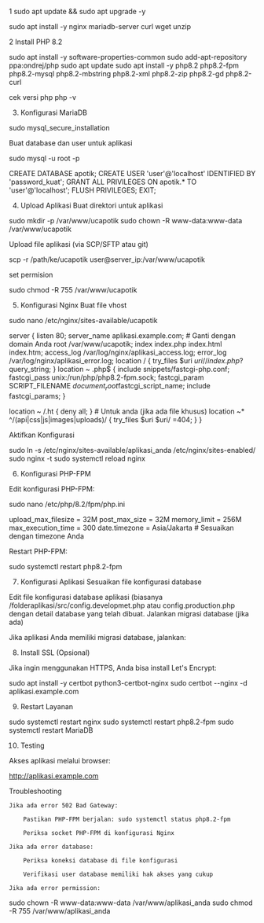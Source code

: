 1 sudo apt update && sudo apt upgrade -y

  sudo apt install -y nginx mariadb-server curl wget unzip

2 Install PHP 8.2

sudo apt install -y software-properties-common
sudo add-apt-repository ppa:ondrej/php
sudo apt update
sudo apt install -y php8.2 php8.2-fpm php8.2-mysql php8.2-mbstring php8.2-xml php8.2-zip php8.2-gd php8.2-curl

cek versi php
php -v

3. Konfigurasi MariaDB

sudo mysql_secure_installation

Buat database dan user untuk aplikasi

sudo mysql -u root -p


CREATE DATABASE apotik;
CREATE USER 'user'@'localhost' IDENTIFIED BY 'password_kuat';
GRANT ALL PRIVILEGES ON apotik.* TO 'user'@'localhost';
FLUSH PRIVILEGES;
EXIT;


4. Upload Aplikasi 
Buat direktori untuk aplikasi

sudo mkdir -p /var/www/ucapotik
sudo chown -R www-data:www-data /var/www/ucapotik


Upload file aplikasi (via SCP/SFTP atau git)

scp -r /path/ke/ucapotik user@server_ip:/var/www/ucapotik


set permision

sudo chmod -R 755 /var/www/ucapotik



5. Konfigurasi Nginx
Buat file vhost


sudo nano /etc/nginx/sites-available/ucapotik

server {
    listen 80;
    server_name aplikasi.example.com; # Ganti dengan domain Anda
    root /var/www/ucapotik;
    index index.php index.html index.htm;
    access_log /var/log/nginx/aplikasi_access.log;
    error_log /var/log/nginx/aplikasi_error.log;
    location / {
        try_files $uri $uri/ /index.php?$query_string;
    }
    location ~ \.php$ {
        include snippets/fastcgi-php.conf;
        fastcgi_pass unix:/run/php/php8.2-fpm.sock;
        fastcgi_param SCRIPT_FILENAME $document_root$fastcgi_script_name;
        include fastcgi_params;
    }

   location ~ /\.ht {
        deny all;
    }
    # Untuk anda (jika ada file khusus)
    location ~* ^/(api|css|js|images|uploads)/ {
        try_files $uri $uri/ =404;
    }
}


Aktifkan Konfigurasi

sudo ln -s /etc/nginx/sites-available/aplikasi_anda /etc/nginx/sites-enabled/
sudo nginx -t
sudo systemctl reload nginx

6. Konfigurasi PHP-FPM

Edit konfigurasi PHP-FPM:

sudo nano /etc/php/8.2/fpm/php.ini

upload_max_filesize = 32M
post_max_size = 32M
memory_limit = 256M
max_execution_time = 300
date.timezone = Asia/Jakarta # Sesuaikan dengan timezone Anda

Restart PHP-FPM:

sudo systemctl restart php8.2-fpm


7. Konfigurasi Aplikasi 
Sesuaikan file konfigurasi database

Edit file konfigurasi database aplikasi (biasanya /folderaplikasi/src/config.developmet.php atau config.production.php dengan detail database yang telah dibuat.
Jalankan migrasi database (jika ada)

Jika aplikasi Anda memiliki migrasi database, jalankan:

8. Install SSL (Opsional)

Jika ingin menggunakan HTTPS, Anda bisa install Let's Encrypt:

sudo apt install -y certbot python3-certbot-nginx
sudo certbot --nginx -d aplikasi.example.com

9. Restart Layanan

sudo systemctl restart nginx
sudo systemctl restart php8.2-fpm
sudo systemctl restart MariaDB

10. Testing

Akses aplikasi melalui browser:

http://aplikasi.example.com


Troubleshooting

    Jika ada error 502 Bad Gateway:

        Pastikan PHP-FPM berjalan: sudo systemctl status php8.2-fpm

        Periksa socket PHP-FPM di konfigurasi Nginx

    Jika ada error database:

        Periksa koneksi database di file konfigurasi

        Verifikasi user database memiliki hak akses yang cukup

    Jika ada error permission:

sudo chown -R www-data:www-data /var/www/aplikasi_anda
sudo chmod -R 755 /var/www/aplikasi_anda

